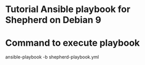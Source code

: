 # Tutorial Ansible playbook for Shepherd on Debian 9 

# Command to execute playbook

ansible-playbook -b shepherd-playbook.yml
